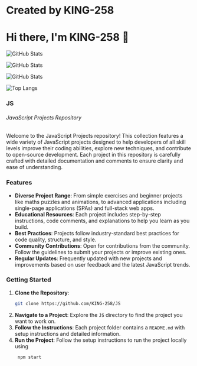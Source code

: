 # Created by KING-258
# Hi there, I'm KING-258 👋
![GitHub Stats](https://readme-md-stats.vercel.app/api?username=KING-258&hide=contribs,issues)

![GitHub Stats](https://readme-md-stats.vercel.app/api?username=KING-258&theme=dark)

![GitHub Stats](https://readme-md-stats.vercel.app/api?username=KING-258&show_icons=true)

![Top Langs](https://readme-md-stats.vercel.app/api/top-langs/?username=KING-258)

### JS
###### JavaScript Projects Repository

Welcome to the JavaScript Projects repository! This collection features a wide variety of JavaScript projects designed to help developers of all skill levels improve their coding abilities, explore new techniques, and contribute to open-source development. Each project in this repository is carefully crafted with detailed documentation and comments to ensure clarity and ease of understanding.

### Features

- **Diverse Project Range**: From simple exercises and beginner projects like maths puzzles and animations, to advanced applications including single-page applications (SPAs) and full-stack web apps.
- **Educational Resources**: Each project includes step-by-step instructions, code comments, and explanations to help you learn as you build.
- **Best Practices**: Projects follow industry-standard best practices for code quality, structure, and style.
- **Community Contributions**: Open for contributions from the community. Follow the guidelines to submit your projects or improve existing ones.
- **Regular Updates**: Frequently updated with new projects and improvements based on user feedback and the latest JavaScript trends.

### Getting Started

1. **Clone the Repository**: 
    ```bash
    git clone https://github.com/KING-258/JS
    ```
2. **Navigate to a Project**: Explore the `JS` directory to find the project you want to work on.
3. **Follow the Instructions**: Each project folder contains a `README.md` with setup instructions and detailed information.
4. **Run the Project**: Follow the setup instructions to run the project locally using
   ```bash
    npm start
    ```

